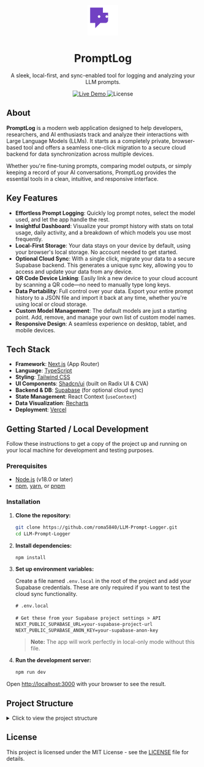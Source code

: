 <div align="center">
  <img src="./public/favicon.svg" alt="PromptLog Logo" width="80">
  <h1>PromptLog</h1>
  <p>A sleek, local-first, and sync-enabled tool for logging and analyzing your LLM prompts.</p>
</div>

<div align="center">
  <a href="https://promptlog.romaquino.com">
    <img src="https://img.shields.io/badge/Live%20Demo-promptlog.romaquino.com-brightgreen?style=for-the-badge&logo=vercel" alt="Live Demo"/>
  </a>
  <img src="https://img.shields.io/github/license/roma5840/LLM-Prompt-Logger?style=for-the-badge" alt="License"/>
</div>

## About

**PromptLog** is a modern web application designed to help developers, researchers, and AI enthusiasts track and analyze their interactions with Large Language Models (LLMs). It starts as a completely private, browser-based tool and offers a seamless one-click migration to a secure cloud backend for data synchronization across multiple devices.

Whether you're fine-tuning prompts, comparing model outputs, or simply keeping a record of your AI conversations, PromptLog provides the essential tools in a clean, intuitive, and responsive interface.

## Key Features

*   **Effortless Prompt Logging**: Quickly log prompt notes, select the model used, and let the app handle the rest.
*   **Insightful Dashboard**: Visualize your prompt history with stats on total usage, daily activity, and a breakdown of which models you use most frequently.
*   **Local-First Storage**: Your data stays on your device by default, using your browser's local storage. No account needed to get started.
*   **Optional Cloud Sync**: With a single click, migrate your data to a secure Supabase backend. This generates a unique sync key, allowing you to access and update your data from any device.
*   **QR Code Device Linking**: Easily link a new device to your cloud account by scanning a QR code—no need to manually type long keys.
*   **Data Portability**: Full control over your data. Export your entire prompt history to a JSON file and import it back at any time, whether you're using local or cloud storage.
*   **Custom Model Management**: The default models are just a starting point. Add, remove, and manage your own list of custom model names.
*   **Responsive Design**: A seamless experience on desktop, tablet, and mobile devices.

## Tech Stack

-   **Framework**: [Next.js](https://nextjs.org/) (App Router)
-   **Language**: [TypeScript](https://www.typescriptlang.org/)
-   **Styling**: [Tailwind CSS](https://tailwindcss.com/)
-   **UI Components**: [Shadcn/ui](https://ui.shadcn.com/) (built on Radix UI & CVA)
-   **Backend & DB**: [Supabase](https://supabase.io/) (for optional cloud sync)
-   **State Management**: React Context (`useContext`)
-   **Data Visualization**: [Recharts](https://recharts.org/)
-   **Deployment**: [Vercel](https://vercel.com/)

## Getting Started / Local Development

Follow these instructions to get a copy of the project up and running on your local machine for development and testing purposes.

### Prerequisites

-   [Node.js](https://nodejs.org/) (v18.0 or later)
-   [npm](https://www.npmjs.com/), [yarn](https://yarnpkg.com/), or [pnpm](https://pnpm.io/)

### Installation

1.  **Clone the repository:**
    ```bash
    git clone https://github.com/roma5840/LLM-Prompt-Logger.git
    cd LLM-Prompt-Logger
    ```

2.  **Install dependencies:**
    ```bash
    npm install
    ```

3.  **Set up environment variables:**

    Create a file named `.env.local` in the root of the project and add your Supabase credentials. These are only required if you want to test the cloud sync functionality.

    ```env
    # .env.local

    # Get these from your Supabase project settings > API
    NEXT_PUBLIC_SUPABASE_URL=your-supabase-project-url
    NEXT_PUBLIC_SUPABASE_ANON_KEY=your-supabase-anon-key
    ```
    > **Note:** The app will work perfectly in local-only mode without this file.

4.  **Run the development server:**
    ```bash
    npm run dev
    ```

Open [http://localhost:3000](http://localhost:3000) with your browser to see the result.

## Project Structure

<details>
<summary>Click to view the project structure</summary>

```
LLM-Prompt-Logger/
├── docs
│   └── blueprint.md
├── public
│   └── favicon.svg
├── src
│   ├── ai
│   │   ├── dev.ts
│   │   └── genkit.ts
│   ├── app
│   │   ├── globals.css
│   │   ├── layout.tsx
│   │   └── page.tsx
│   ├── components
│   │   ├── ui/
│   │   ├── MainLayout.tsx
│   │   ├── ModelManager.tsx
│   │   ├── PromptList.tsx
│   │   ├── PromptLogger.tsx
│   │   ├── Stats.tsx
│   │   └── theme-provider.tsx
│   ├── hooks
│   │   ├── use-data.tsx
│   │   ├── use-mobile.tsx
│   │   └── use-toast.ts
│   └── lib
│       ├── constants.ts
│       ├── supabase.ts
│       ├── types.ts
│       └── utils.ts
├── apphosting.yaml
├── components.json
├── next.config.ts
├── package-lock.json
├── package.json
├── postcss.config.mjs
├── README.md
├── tailwind.config.ts
└── tsconfig.json
```

</details>

## License

This project is licensed under the MIT License - see the [LICENSE](LICENSE) file for details.